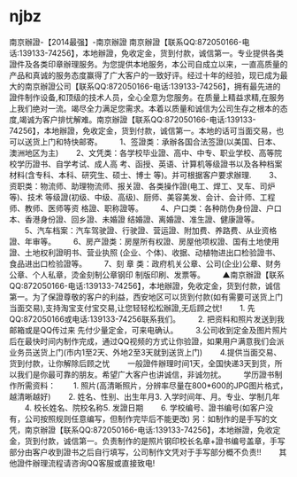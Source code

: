 njbz
====

南京辦證-【2014最强】-南京辦證
南京辦證【联系QQ:872050166-电话:139133-74256】，本地辦證，免收定金，货到付款，诚信第一。专业提供各类證件及各类印章辦理服务。为您提供本地服务，本公司自成立以来，一直高质量的产品和真诚的服务态度赢得了广大客户的一致好评。经过十年的经验，现已成为最大的南京辦證公司【联系QQ:872050166-电话:139133-74256】，拥有最先进的證件制作设备,和顶级的技术人员，全心全意为您服务。在质量上精益求精,在服务上我们绝对一流。竭尽全力满足您需求。本着以质量和诚信为公司生存之根本的态度,竭诚为客户排忧解难。南京辦證【联系QQ:872050166-电话:139133-74256】，本地辦證，免收定金，货到付款，诚信第一。本地的话可当面交易，也可以送货上门和特快邮寄。
　　1、签證类：承辦各国合法签證(以美国、日本、澳洲地区为主)
　　2、文凭类：各学校毕业證、高中、中专、职业学校、高等院校学历證书、自学考试、成人高 考、函授、英语、计算机等级證书以及各种档案材料(含专科、本科、研究生、硕士、博士 等)。并可根据客户要求辦理.
　　3、资职类：物流师、助理物流师、报关證、各类操作證(电工、焊工、叉车、司炉等)、技术 等级證(初级、中级、高级)、厨师、美容美发、会计、会计师、工程师、教师、医师等资 格證、职称證等。
　　4、户口类：各种防伪身份證、户口本、香港身份證、回乡證、未婚證 结婚證、离婚證、准生證、健康證等。
　　5、汽车档案：汽车驾驶證、行驶證、营运證、附加费、养路费、从业资格證、年审等。
　　6、房产證类：房屋所有权證、房屋他项权證、国有土地使用證、土地权利證明书、营业执照 (企业、个体)、收据、动植物进出口检验證书、食品进出口检验證等。
　　7、刻 章 类：政府机关公章、公司(企业)公章、财务公章、个人私章，烫金刻制公章钢印 制版印刷、发票等。
　　▲南京辦證【联系QQ:872050166-电话:139133-74256】，本地辦證，免收定金，货到付款，诚信第一。为了保證尊敬的客户的利益，西安地区可以货到付款(如有需要可送货上门当面交易),支持淘宝支付宝交易,让您轻轻松松辦證,无后顾之忧!
　　1. 先QQ:872050166或电话:139133-74256联系我们。
　　2. 把资料和照片发送到我邮箱或是QQ传过来 先付少量定金，可来电确认。
　　3.公司收到定金及图片照片后在最快时间内制作完成，通过QQ视频的方式让你验證，如果用户满意我们会派业务员送货上门(市内1至2天、外地2至3天就到送货上门)
　　4.提供当面交易、货到付款，让你解除后顾之忧
　　一般證件辦理时间1天，全国快递3天到货，所以我们是你最可靠的朋友。希望广大客户也讲诚信，非诚勿扰。
　　学历證书制作所需资料：
　　1. 照片(高清晰照片，分辨率尽量在800*600的JPG图片格式，越清晰越好)
　　2. 姓名、性别、出生年月3. 入学时间年、月。专业、学制几年
　　4. 校长姓名、院校名称5. 发證日期
　　6. 学校编号、證书编号(如客户没有，公司按照规则任意编写，但制作完毕后不能更改) 另：如制作的是手写的文凭，南京辦證【联系QQ:872050166-电话:139133-74256】，本地辦證，免收定金，货到付款，诚信第一。负责制作的是照片钢印校长名章+證书编号盖章，手写部分由客户收到證书之后自行填写，公司制作文凭对于手写部分概不负责!!
　　其他證件辦理流程请咨询QQ客服或直接致电!
